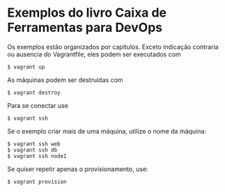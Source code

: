 # Exemplos do livro Caixa de Ferramentas para DevOps

Os exemplos estão organizados por capítulos. Exceto indicação contraria ou ausencia do Vagrantfile, eles podem ser executados com 

```
$ vagrant up
```

As máquinas podem ser destruídas com 

```
$ vagrant destroy
```

Para se conectar use 

```
$ vagrant ssh 
```

Se o exemplo criar mais de uma máquina, utilize o nome da máquina: 

```
$ vagrant ssh web
$ vagrant ssh db
$ vagrant ssh node1
```

Se quiser repetir apenas o provisionamento, use:

```
$ vagrant provision
```



